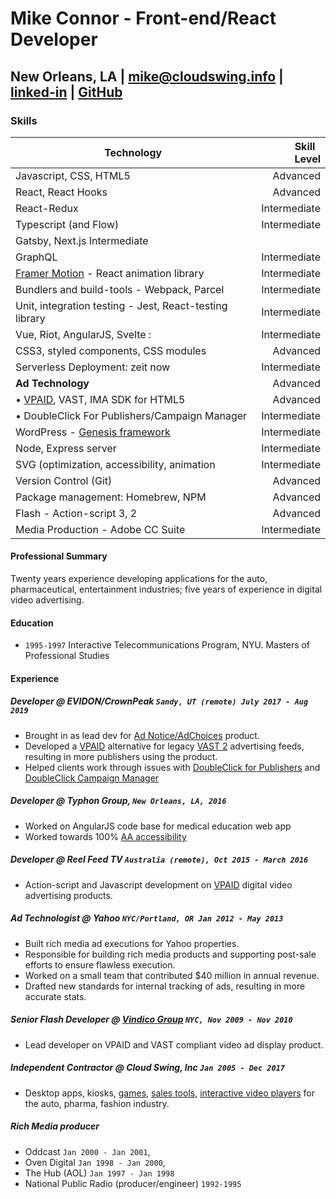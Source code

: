 # Mike Connor - Front-end/React Developer

## New Orleans, LA | [mike@cloudswing.info][mailto] |  [linked-in][linkedinURL] | [GitHub][github-link]

### Skills

| Technology                  | &nbsp; Skill &nbsp; Level |
| --------------------------- | --------------------------:|
| Javascript, CSS, HTML5                   |  Advanced|
| React, React Hooks                       |  Advanced
| React-Redux                               |  Intermediate |
| Typescript (and Flow)                     |  Intermediate
| Gatsby, Next.js                             Intermediate |
| GraphQL                                      |  Intermediate |
| [Framer Motion][motion] - React animation library|  Intermediate |
| Bundlers and build-tools - Webpack, Parcel |  Intermediate
| Unit, integration testing -  Jest, React-testing library       |  Intermediate
| Vue, Riot, AngularJS, Svelte  :    |  Intermediate
| CSS3, styled components, CSS modules        |  Advanced
| Serverless Deployment: zeit now  |  Intermediate
| **Ad Technology**  |  Advanced
| • [VPAID][vpaid], VAST, IMA SDK for HTML5     |  Advanced
| • DoubleClick For Publishers/Campaign Manager          | Intermediate
| WordPress - [Genesis framework][genesis]     | Intermediate
| Node, Express server                         |  Intermediate |
| SVG (optimization, accessibility, animation |  Intermediate
| Version Control (Git)                       | Advanced
| Package management: Homebrew, NPM           |  Advanced
| Flash - Action-script 3, 2                  | Advanced
| Media Production - Adobe CC Suite            | Intermediate

#### Professional Summary

Twenty years experience developing applications for the auto, pharmaceutical,
entertainment industries; five years of experience in digital video advertising.

#### Education

- `1995-1997` Interactive Telecommunications Program, NYU. Masters of Professional Studies

#### Experience

##### Developer @ EVIDON/CrownPeak `Sandy, UT (remote) July 2017 - Aug 2019`

- Brought in as lead dev for [Ad Notice/AdChoices][adchoices] product.
- Developed a [VPAID][vpaid] alternative for legacy [VAST 2][vast2] advertising feeds, resulting in more publishers using the product.
- Helped clients work through issues with [DoubleClick for Publishers][dfp] and [DoubleClick Campaign Manager][dcm]

##### Developer @ Typhon Group, `New Orleans, LA, 2016`

- Worked on AngularJS code base for medical education web app
- Worked towards 100% [AA accessibility][aria]

##### Developer @ Reel Feed TV `Australia (remote), Oct 2015 - March 2016`

- Action-script and Javascript development on [VPAID][vpaid] digital video advertising products.

##### Ad Technologist @ Yahoo `NYC/Portland, OR Jan 2012 - May 2013`

- Built rich media ad executions for Yahoo properties.
- Responsible for building rich media products and supporting post-sale efforts to ensure flawless execution.
- Worked on a small team that contributed $40 million in annual revenue.
- Drafted new standards for internal tracking of ads, resulting in more accurate stats.

##### Senior Flash Developer @ [Vindico Group][vindico] `NYC, Nov 2009 - Nov 2010`

- Lead developer on VPAID and VAST compliant video ad display product.

##### Independent Contractor @ Cloud Swing, Inc `Jan 2005 - Dec 2017`

- Desktop apps, kiosks, [games][elauder-demo], [sales tools][hyundai-demo], [interactive video players][pharma-demo] for the auto, pharma, fashion industry.

##### Rich Media producer

- Oddcast `Jan 2000 - Jan 2001`,
- Oven Digital `Jan 1998 - Jan 2000`,
- The Hub (AOL) `Jan 1997 - Jan 1998`
- National Public Radio (producer/engineer) `1992-1995`

[project-archive]: http://portfolio.rocketnumber9.org/
[dfp]: https://www.google.com/intl/en/doubleclick/publishers/welcome/
[dcm]: https://www.doubleclickbygoogle.com/solutions/digital-marketing/campaign-manager/

[linkedinURL]: https://www.linkedin.com/in/michaelgconnor
[hyundai-demo]: http://rocketnumber9.org/developer/touchscreen-kiosk-hyunda/ "Hyundai sales tool"
[hyundai-demo-photos]: https://www.flickr.com/photos/rocketnumber9/sets/72157610613514303/show/
<!-- [kia]: http://rocketnumber9.org/client/optima/optima.html "Auto App" -->
[peas]: http://i.imgur.com/44Q9cMXs.jpg

<!-- client -->
[thup-games]: http://thup.com/
[vindico]: https://vindico.com/
[vpaid]: https://www.iab.com/guidelines/digital-video-player-ad-interface-definition-vpaid-2-0/
[Yahoo-ctv]: https://smarttv.yahoo.com/
<!-- [zitgame]: http://i.imgur.com/vRHv0Igt.jpg "Face Book Game" -->
[pharmaAppTumblr]: http://68.media.tumblr.com/tumblr_lnnyjzj10N1qh4spho1_1280.jpg
[pharma-demo]: http://rocketnumber9.org/developer/as3-interactive-video/ "Pharmaceutical App"
[rocket9Dev]: http://rocketnumber9.org/developer/
<!-- flash -->
[FlashArchive1]: https://www.flickr.com/photos/rocketnumber9/albums/72157617091593886

[elauder-demo]: http://rocketnumber9.org/sample/esteelauder/ "Estée Lauder"
[eyeblaster-stetchybanner]: http://rocketnumber9.org/client/eyeblaster/stretchableBanner/
[eyeblaster-skyscraper]: http://rocketnumber9.org/client/eyeblaster/stetchableSkyscraper/
[eyeblaster-videomixer]: http://rocketnumber9.org/client/eyeblaster/videomixer/
<!-- [digvideo]: http://rocketnumber9.org/client/dig.htm -->
[contact]: http://rocketnumber9.org/contact/
[github-link]: https://github.com/mconnor
[genesis]: http://www.studiopress.com/faqs/
[gssp]: https://greensock.com/gsap
[brew]: http://brew.sh/
[ng-material]: https://material.angularjs.org
<!-- [tikun]: http://www.tikun.stateu.org/ -->
<!-- [doucette]: http://chiefdoucette.com/ -->
[githubpic]: ./images/GitHub-Mark-32px.png "Git Hub"
[es6logo]: ./images/es6.svg "ES6"
[vuelogo]: ./images/vue-small.png "Vue.js"
[reactlogo]: ./images/react2.png "React.js"
[uibootstrap]: https://angular-ui.github.io/bootstrap/
[webpack]:http://webpack.github.io/
[babel]:http://babeljs.io/
[vue]:https://vuejs.org/
[pgpkey]:https://twitter.com/cloud_swing/status/842115087632605186
[aurelia]:http://aurelia.io/
[riot]:http://riotjs.com/
[vue-wattage-demo]: https://mconnor.github.io/vue-wattage-calculator/ "Vue wattage calculator"

[aria]:https://developer.mozilla.org/en-US/docs/Web/Accessibility/ARIA
[brew]: https://brew.sh/
[d3]: https://d3js.org/
[codepen]: https://codepen.io/cloudswing
[adchoices]: https://crownpeak.com/products/consent-solutions/ad-notice
[svg-bm-demo]: http://rocketnumber9.org/codesamples/grunticon/ "svg animation"
[jquery-gallery-demo]: https://mconnor.github.io/responsive-gallery/ "responsive photo gallery"
[canvas-balls]: http://rocketnumber9.org/test/animation01/box2dCanvas/game.html "bouncing balls"
<!-- [fizzbuzz-demo]: http://rocketnumber9.org/test/jschallenges/fizzBuzz/fizzbuzz.html "greensock animation" -->
[fizzbuzz-demo]: http://mconnor.github.io/FizzBuzzDeluxe/
[imasdk]: https://developers.google.com/interactive-media-ads/docs/sdks/html5/ "Google IMA SDK for HTML5 V3"
[imaforum]: https://groups.google.com/forum/#!forum/ima-sdk "Google Interactive Media Ads SDK Technical Forum"
[next-js]: https://nextjs.org/ "Next JS"
[flow]: https://flow.org/en/
[typescript]: https://www.typescriptlang.org
[hooks]: https://reactjs.org/docs/hooks-intro.html
[spring]: https://www.react-spring.io

[mailto]:  mailto:mike.connor2020@protonmail.com?cc=mike@cloudswing.info&subject=Hi!&body=Hello%2C%20Mike.%0D%0A
[vast2]: https://www.iab.com/guidelines/digital-video-ad-serving-template-vast-2-0/
<!-- [ah]: https://annunciationhouse.org -->
[hooks-demo]: https://hooks-wine-store.mconnor.now.sh/
[redux-demo]: https://github.com/mconnor/redux-test
[motion]: https://www.framer.com/motion/
